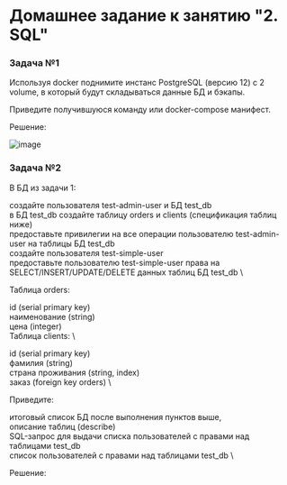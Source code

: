 # Домашнее задание к занятию "2. SQL"

### Задача №1 

Используя docker поднимите инстанс PostgreSQL (версию 12) c 2 volume, в который будут складываться данные БД и бэкапы.

Приведите получившуюся команду или docker-compose манифест.

Решение: 

![image](https://user-images.githubusercontent.com/92155007/218685869-6cc6826e-755a-4d7c-b7d4-286c5bf84588.png)


### Задача №2

В БД из задачи 1:

создайте пользователя test-admin-user и БД test_db \
в БД test_db создайте таблицу orders и clients (спeцификация таблиц ниже) \
предоставьте привилегии на все операции пользователю test-admin-user на таблицы БД test_db \
создайте пользователя test-simple-user \
предоставьте пользователю test-simple-user права на SELECT/INSERT/UPDATE/DELETE данных таблиц БД test_db \

Таблица orders: 

id (serial primary key) \
наименование (string) \
цена (integer) \
Таблица clients: \

id (serial primary key) \
фамилия (string) \
страна проживания (string, index) \
заказ (foreign key orders) \

Приведите:

итоговый список БД после выполнения пунктов выше, \
описание таблиц (describe) \
SQL-запрос для выдачи списка пользователей с правами над таблицами test_db \
список пользователей с правами над таблицами test_db \

Решение: 


